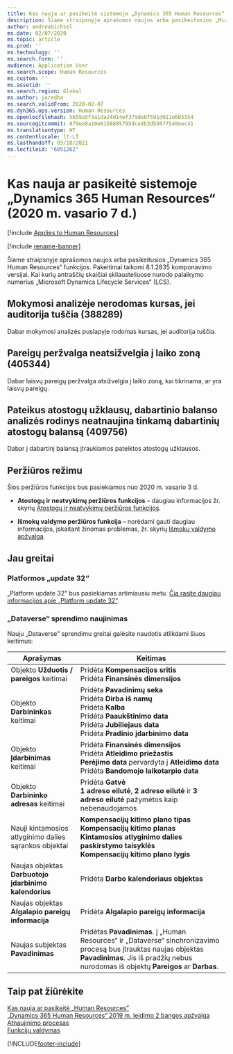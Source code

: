 ```yaml
---
title: Kas nauja ar pasikeitė sistemoje „Dynamics 365 Human Resources“ (2020 m. vasario 7 d.)
description: Šiame straipsnyje aprašomos naujos arba pasikeitusios „Microsoft Dynamics 365 Human Resources” funkcijos 2020 m. vasario 7 d.
author: andreabichsel
ms.date: 02/07/2020
ms.topic: article
ms.prod: ''
ms.technology: ''
ms.search.form: ''
audience: Application User
ms.search.scope: Human Resources
ms.custom: ''
ms.assetid: ''
ms.search.region: Global
ms.author: jaredha
ms.search.validFrom: 2020-02-07
ms.dyn365.ops.version: Human Resources
ms.openlocfilehash: 5659a5f3a1da24d14ef379de8f591d011e6b5354
ms.sourcegitcommit: 879ee8a10e6158885795dce4b3db5077540eec41
ms.translationtype: HT
ms.contentlocale: lt-LT
ms.lasthandoff: 05/18/2021
ms.locfileid: "6051262"
---
```

# <a name="whats-new-or-changed-in-dynamics-365-human-resources-february-7-2020"></a>Kas nauja ar pasikeitė sistemoje „Dynamics 365 Human Resources“ (2020 m. vasario 7 d.)

[!include [Applies to Human Resources](../includes/applies-to-hr.md)]

[!include [rename-banner](~/includes/cc-data-platform-banner.md)]

Šiame straipsnyje aprašomos naujos arba pasikeitusios „Dynamics 365 Human Resources“ funkcijos. Pakeitimai taikomi 8.1.2835 komponavimo versijai. Kai kurių antraščių skaičiai skliausteliuose nurodo palaikymo numerius „Microsoft Dynamics Lifecycle Services“ (LCS).

## <a name="learning-analytics-doesnt-show-the-course-if-the-classroom-is-blank-388289"></a>Mokymosi analizėje nerodomas kursas, jei auditorija tuščia (388289)

Dabar mokymosi analizės puslapyje rodomas kursas, jei auditorija tuščia.

## <a name="position-lookup-doesnt-take-the-time-zone-into-account-405344"></a>Pareigų peržvalga neatsižvelgia į laiko zoną (405344)

Dabar laisvų pareigų peržvalga atsižvelgia į laiko zoną, kai tikrinama, ar yra laisvų pareigų.

## <a name="current-balance-analysis-view-doesnt-update-with-the-correct-current-leave-balance-after-submitting-time-off-requests-409756"></a>Pateikus atostogų užklausų, dabartinio balanso analizės rodinys neatnaujina tinkamą dabartinių atostogų balansą (409756)

Dabar į dabartinį balansą įtraukiamos pateiktos atostogų užklausos.

## <a name="in-preview"></a>Peržiūros režimu

Šios peržiūros funkcijos bus pasiekiamos nuo 2020 m. vasario 3 d.

- **Atostogų ir neatvykimų peržiūros funkcijos** – daugiau informacijos žr. skyrių [Atostogų ir neatvykimų peržiūros funkcijos](hr-leave-and-absence-overview.md?leave-and-absence-preview-features).

- **Išmokų valdymo peržiūros funkcija** – norėdami gauti daugiau informacijos, įskaitant žinomas problemas, žr. skyrių [Išmokų valdymo apžvalga](hr-benefits-management-overview.md).

## <a name="coming-soon"></a>Jau greitai

### <a name="platform-update-32"></a>Platformos „update 32“ 

„Platform update 32“ bus pasiekiamas artimiausiu metu. [Čia rasite daugiau informacijos apie „Platform update 32“](../fin-ops-core/dev-itpro/get-started/whats-new-platform-update-32.md).

### <a name="updated-dataverse-solution"></a>„Dataverse“ sprendimo naujinimas

Nauju „Dataverse” sprendimu greitai galėsite naudotis atlikdami šiuos keitimus:

| Aprašymas | Keitimas |
| ----------------------------------------- | --- |
| Objekto **Užduotis / pareigos** keitimai | Pridėta **Kompensacijos sritis**</br>Pridėta **Finansinės dimensijos** |
| Objekto **Darbininkas** keitimai | Pridėta **Pavadinimų seka**</br>Pridėta **Dirba iš namų**</br>Pridėta **Kalba**</br>Pridėta **Paaukštinimo data**</br>Pridėta **Jubiliejaus data**</br>Pridėta **Pradinio įdarbinimo data** |
| Objekto **Įdarbinimas** keitimai | Pridėta **Finansinės dimensijos**</br>Pridėta **Atleidimo priežastis**</br>**Perėjimo data** pervardyta į **Atleidimo data**</br>Pridėta **Bandomojo laikotarpio data** |
| Objekto **Darbininko adresas** keitimai | Pridėta **Gatvė**</br>**1 adreso eilutė**, **2 adreso eilutė** ir **3 adreso eilutė** pažymėtos kaip nebenaudojamos |
| Nauji kintamosios atlyginimo dalies sąrankos objektai | **Kompensacijų kitimo plano tipas**</br>**Kompensacijų kitimo planas**</br>**Kintamosios atlyginimo dalies paskirstymo taisyklės**</br>**Kompensacijų kitimo plano lygis** |
| Naujas objektas **Darbuotojo įdarbinimo kalendorius** | Pridėta **Darbo kalendoriaus objektas** |
| Naujas objektas **Algalapio pareigų informacija** | Pridėta **Algalapio pareigų informacija** |
| Naujas subjektas **Pavadinimas** | Pridėtas **Pavadinimas**. Į „Human Resources“ ir „Dataverse“ sinchronizavimo procesą bus įtrauktas naujas objektas **Pavadinimas**. Jis iš pradžių nebus nurodomas iš objektų **Pareigos** ar **Darbas**. |

## <a name="see-also"></a>Taip pat žiūrėkite

[Kas nauja ar pasikeitė „Human Resources”](hr-admin-whats-new.md)</br>
[„Dynamics 365 Human Resources“ 2019 m. leidimo 2 bangos apžvalga](/dynamics365-release-plan/2019wave2/dynamics365-human-resources/)</br>
[Atnaujinimo procesas](hr-admin-setup-update-process.md)</br>
[Funkcijų valdymas](hr-admin-manage-features.md)

[!INCLUDE[footer-include](../includes/footer-banner.md)]